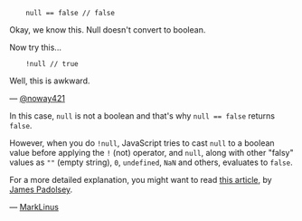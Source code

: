 ```
    null == false // false
```
Okay, we know this. Null doesn't convert to boolean.

Now try this...
```
    !null // true
```

Well, this is awkward.

— [@noway421][1]

[1]:https://twitter.com/noway421

In this case, `null` is not a boolean and that's why `null == false` returns `false`.

However, when you do `!null`, JavaScript tries to cast `null` to a boolean value before applying the `!` (not)
operator, and `null`, along with other "falsy" values as `""` (empty string), `0`, `undefined`, `NaN` and others,
evaluates to `false`.

For a more detailed explanation, you might want to read [this article](http://james.padolsey.com/javascript/truthy-falsey/),
by [James Padolsey](http://james.padolsey.com/).

— [MarkLinus](https://github.com/MarkLinus)
